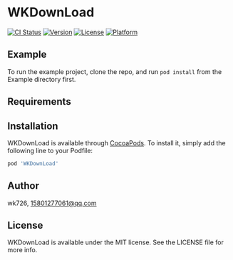 # WKDownLoad

[![CI Status](https://img.shields.io/travis/wk726/WKDownLoad.svg?style=flat)](https://travis-ci.org/wk726/WKDownLoad)
[![Version](https://img.shields.io/cocoapods/v/WKDownLoad.svg?style=flat)](https://cocoapods.org/pods/WKDownLoad)
[![License](https://img.shields.io/cocoapods/l/WKDownLoad.svg?style=flat)](https://cocoapods.org/pods/WKDownLoad)
[![Platform](https://img.shields.io/cocoapods/p/WKDownLoad.svg?style=flat)](https://cocoapods.org/pods/WKDownLoad)

## Example

To run the example project, clone the repo, and run `pod install` from the Example directory first.

## Requirements

## Installation

WKDownLoad is available through [CocoaPods](https://cocoapods.org). To install
it, simply add the following line to your Podfile:

```ruby
pod 'WKDownLoad'
```

## Author

wk726, 15801277061@qq.com

## License

WKDownLoad is available under the MIT license. See the LICENSE file for more info.
